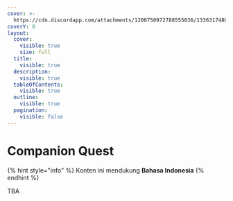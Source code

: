 ```yaml
---
cover: >-
  https://cdn.discordapp.com/attachments/1200750972788555836/1336317480418672660/image.png?ex=67a6a9e2&is=67a55862&hm=1d74c6bad41598817e4d77aec21c5035a8b1877c5040e1371cdd0e201972ab13&
coverY: 0
layout:
  cover:
    visible: true
    size: full
  title:
    visible: true
  description:
    visible: true
  tableOfContents:
    visible: true
  outline:
    visible: true
  pagination:
    visible: false
---
```


# Companion Quest

{% hint style="info" %}
Konten ini mendukung **Bahasa Indonesia**
{% endhint %}

TBA
